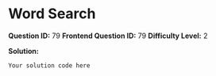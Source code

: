
  # Word Search
  
  **Question ID:** 79
  **Frontend Question ID:** 79
  **Difficulty Level:** 2
  
  **Solution:**  
  ```
  Your solution code here
  ```
    